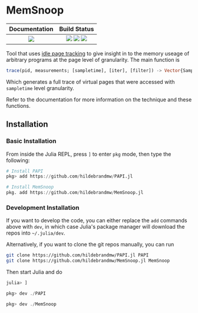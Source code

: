 # MemSnoop

| **Documentation**                                                               | **Build Status**                                                                                |
|:-------------------------------------------------------------------------------:|:-----------------------------------------------------------------------------------------------:|
| [![][docs-latest-img]][docs-latest-url] | [![][travis-img]][travis-url] ![][lifecycle-img] [![][codecov-img]][codecov-url] |

Tool that uses [idle page tracking](https://www.kernel.org/doc/html/latest/admin-guide/mm/idle_page_tracking.html)
to give insight in to the memory useage of arbitrary programs at the page level of 
granularity. The main function is

```julia
trace(pid, measurements; [sampletime], [iter], [filter]) -> Vector{Sample}
```

Which generates a full trace of virtual pages that were accessed with `sampletime` level
granularity.

Refer to the documentation for more information on the technique and these functions.

## Installation

### Basic Installation

From inside the Julia REPL, press `]` to enter `pkg` mode, then type the following:
```julia
# Install PAPI
pkg> add https://github.com/hildebrandmw/PAPI.jl

# Install MemSnoop
pkg. add https://github.com/hildebrandmw/MemSnoop.jl
```

### Development Installation

If you want to develop the code, you can either replace the `add` commands above with `dev`,
in which case Julia's package manager will download the repos into `~/.julia/dev`.

Alternatively, if you want to clone the git repos manually, you can run
```sh
git clone https://github.com/hildebrandmw/PAPI.jl PAPI
git clone https://github.com/hildebrandmw/MemSnoop.jl MemSnoop
```
Then start Julia and do
```julia
julia> ]

pkg> dev ./PAPI

pkg> dev ./MemSnoop
```


[docs-latest-img]: https://img.shields.io/badge/docs-latest-blue.svg
[docs-latest-url]: https://hildebrandmw.github.io/MemSnoop.jl/latest

[lifecycle-img]: https://img.shields.io/badge/lifecycle-experimental-orange.svg

[travis-img]: https://travis-ci.org/hildebrandmw/MemSnoop.jl.svg?branch=master
[travis-url]: https://travis-ci.org/hildebrandmw/MemSnoop.jl

[codecov-img]: http://codecov.io/github/hildebrandmw/MemSnoop.jl/coverage.svg?branch=master
[codecov-url]: http://codecov.io/github/hildebrandmw/MemSnoop.jl?branch=master
